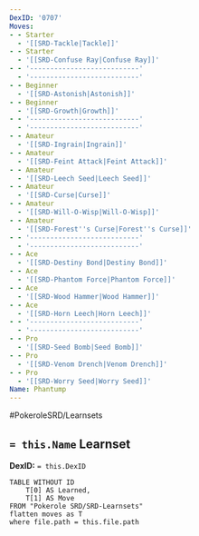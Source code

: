 ```yaml
---
DexID: '0707'
Moves:
- - Starter
  - '[[SRD-Tackle|Tackle]]'
- - Starter
  - '[[SRD-Confuse Ray|Confuse Ray]]'
- - '---------------------------'
  - '---------------------------'
- - Beginner
  - '[[SRD-Astonish|Astonish]]'
- - Beginner
  - '[[SRD-Growth|Growth]]'
- - '---------------------------'
  - '---------------------------'
- - Amateur
  - '[[SRD-Ingrain|Ingrain]]'
- - Amateur
  - '[[SRD-Feint Attack|Feint Attack]]'
- - Amateur
  - '[[SRD-Leech Seed|Leech Seed]]'
- - Amateur
  - '[[SRD-Curse|Curse]]'
- - Amateur
  - '[[SRD-Will-O-Wisp|Will-O-Wisp]]'
- - Amateur
  - '[[SRD-Forest''s Curse|Forest''s Curse]]'
- - '---------------------------'
  - '---------------------------'
- - Ace
  - '[[SRD-Destiny Bond|Destiny Bond]]'
- - Ace
  - '[[SRD-Phantom Force|Phantom Force]]'
- - Ace
  - '[[SRD-Wood Hammer|Wood Hammer]]'
- - Ace
  - '[[SRD-Horn Leech|Horn Leech]]'
- - '---------------------------'
  - '---------------------------'
- - Pro
  - '[[SRD-Seed Bomb|Seed Bomb]]'
- - Pro
  - '[[SRD-Venom Drench|Venom Drench]]'
- - Pro
  - '[[SRD-Worry Seed|Worry Seed]]'
Name: Phantump
---
```


#PokeroleSRD/Learnsets

## `= this.Name` Learnset

**DexID:** `= this.DexID`

```dataview
TABLE WITHOUT ID
    T[0] AS Learned,
    T[1] AS Move
FROM "Pokerole SRD/SRD-Learnsets"
flatten moves as T
where file.path = this.file.path
```
